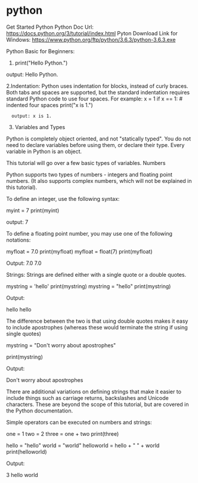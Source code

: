 # python
Get Started Python
Python Doc Url: https://docs.python.org/3/tutorial/index.html
Pyton Download Link for Windows: https://www.python.org/ftp/python/3.6.3/python-3.6.3.exe

Python Basic for Beginners:
1. print("Hello Python.")

output: Hello Python.

2.Indentation: 
Python uses indentation for blocks, instead of curly braces. Both tabs and spaces are supported, but the standard indentation requires standard Python code to use four spaces. For example:
x = 1
if x == 1:
      # indented four spaces
      print("x is 1.")
      
      output: x is 1.
     
3. Variables and Types

Python is completely object oriented, and not "statically typed". You do not need to declare variables before using them, or declare their type. Every variable in Python is an object.

This tutorial will go over a few basic types of variables.
Numbers

Python supports two types of numbers - integers and floating point numbers. (It also supports complex numbers, which will not be explained in this tutorial).

To define an integer, use the following syntax:

myint = 7
print(myint)

output: 7

To define a floating point number, you may use one of the following notations:

myfloat = 7.0
print(myfloat)
myfloat = float(7)
print(myfloat)

Output: 
7.0
7.0

Strings: 
Strings are defined either with a single quote or a double quotes.

mystring = 'hello'
print(mystring)
mystring = "hello"
print(mystring)

Output: 

hello
hello

The difference between the two is that using double quotes makes it easy to include apostrophes (whereas these would terminate the string if using single quotes)

mystring = "Don't worry about apostrophes"

print(mystring)

Output: 

Don't worry about apostrophes


There are additional variations on defining strings that make it easier to include things such as carriage returns, backslashes and Unicode characters. These are beyond the scope of this tutorial, but are covered in the Python documentation.

Simple operators can be executed on numbers and strings:

one = 1
two = 2
three = one + two
print(three)

hello = "hello"
world = "world"
helloworld = hello + " " + world
print(helloworld)

Output: 

3
hello world
